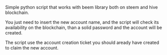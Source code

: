Simple python script that works with beem library both on steem and hive blockchain.

You just need to insert the new account name, and the script will check its availability on the blockchain, than a solid password and the account will be created.

The script use the account creation ticket you should aready have created to claim the new account.
